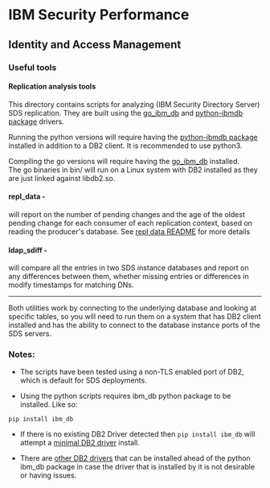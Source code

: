 # IBM Security Performance

## Identity and Access Management

### Useful tools

#### Replication analysis tools

This directory contains scripts for analyzing (IBM Security Directory Server) SDS replication.  They are built using the [go_ibm_db](https://github.com/ibmdb/go_ibm_db) and [python-ibmdb package](https://github.com/ibmdb/python-ibmdb) drivers.

Running the python versions will require having the [python-ibmdb package](https://github.com/ibmdb/python-ibmdb) installed in addition to a DB2 client. It is recommended to use python3.

Compiling the go versions will require having the [go_ibm_db](https://github.com/ibmdb/go_ibm_db) installed.  
The go binaries in bin/ will run on a Linux system with DB2 installed as they are just linked against libdb2.so.

#### repl_data -
will report on the number of pending changes and the age of the oldest pending change for each consumer of each replication context, based on reading the producer's database.
See [repl data README](repl_data.md) for more details

#### ldap_sdiff -
will compare all the entries in two SDS instance databases and report on any differences between them, whether missing entries or differences in modify timestamps for matching DNs.

---

Both utilities work by connecting to the underlying database and looking at specific tables, so you will need to run them on a system that has DB2 client installed and has the ability to connect to the database instance ports of the SDS servers.

### Notes:
* The scripts have been tested using a non-TLS enabled port of DB2, which is default for SDS deployments.

* Using the python scripts requires ibm_db python package to be installed. Like so:

`pip install ibm_db`

* If there is no existing DB2 Driver detected then `pip install ibm_db` will attempt a [minimal DB2 driver](https://public.dhe.ibm.com/ibmdl/export/pub/software/data/db2/drivers/odbc_cli/linuxx64_odbc_cli.tar.gz) install.

* There are [other DB2 drivers](https://www.ibm.com/support/pages/db2-odbc-cli-driver-download-and-installation-information) that can be installed ahead of the python ibm_db package in case the driver that is installed by it is not desirable or having issues.
